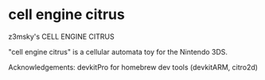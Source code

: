 # cell engine citrus

z3msky's CELL ENGINE CITRUS

"cell engine citrus" is a cellular automata toy for the Nintendo 3DS.

Acknowledgements:
devkitPro for homebrew dev tools (devkitARM, citro2d)

